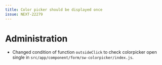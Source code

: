 ```yaml
---
title: Color picker should be displayed once
issue: NEXT-22279
---
```

# Administration
* Changed condition of function `outsideClick` to check colorpicker open single in `src/app/component/form/sw-colorpicker/index.js`.
